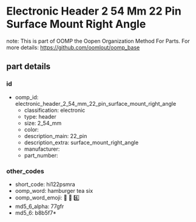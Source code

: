 # Electronic Header 2 54 Mm 22 Pin Surface Mount Right Angle  

note: This is part of OOMP the Oopen Organization Method For Parts. For more details: https://github.com/oomlout/oomp_base

##  part details





### id
* oomp_id: electronic_header_2_54_mm_22_pin_surface_mount_right_angle
  * classification: electronic
  * type: header
  * size: 2_54_mm
  * color: 
  * description_main: 22_pin
  * description_extra: surface_mount_right_angle
  * manufacturer: 
  * part_number: 

### other_codes
* short_code: hi122psmra
* oomp_word: hamburger tea six
* oomp_word_emoji: :hamburger: :tea: :six:
* md5_6_alpha: 77gfr
* md5_6: b8b5f7* 